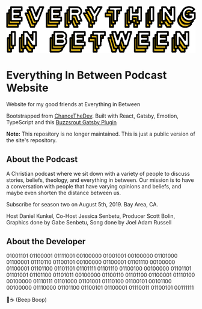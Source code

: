 <img src="./src/images/EverythingInBetween-Logo.svg">

# Everything In Between Podcast Website

Website for my good friends at Everything in Between

Bootstrapped from [ChanceTheDev](https://chancethedev.com). Built with React, Gatsby, Emotion, TypeScript and this [Buzzsrout Gatsby Plugin](https://www.gatsbyjs.org/packages/gatsby-source-buzzsprout/)

**Note:** This repository is no longer maintained. This is just a public version of the site's repository.

## About the Podcast

A Christian podcast where we sit down with a variety of people to discuss stories, beliefs, theology, and everything in between. Our mission is to have a conversation with people that have varying opinions and beliefs, and maybe even shorten the distance between us. 

Subscribe for season two on August 5th, 2019. 
Bay Area, CA. 

Host Daniel Kunkel, Co-Host Jessica Senbetu, Producer Scott Bolin, Graphics done by Gabe Senbetu, Song done by Joel Adam Russell

## About the Developer

01001101 01100001 01111001 00100000 01001001 00100000 01101000 01100001 01110110 01100101 00100000 01100001 01101110 00100000 01100001 01101100 01101101 01101111 01101110 01100100 00100000 01101101 01101001 01101100 01101011 00100000 01100110 01101100 01100001 01110100 00100000 01110111 01101000 01101001 01110100 01100101 00101100 00100000 01110000 01101100 01100101 01100001 01110011 01100101 00111111

🤖☕ (Beep Boop)
